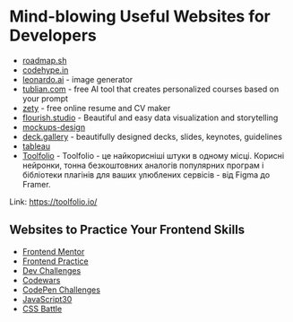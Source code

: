 #  Mind-blowing Useful Websites for Developers

- [roadmap.sh](https://roadmap.sh/)
- [codehype.in](https://codehype.in/)
- [leonardo.ai](https://leonardo.ai/) - image generator
- [tublian.com](https://www.tublian.com/) - free AI tool that creates personalized courses based on your prompt
- [zety](https://zety.com/) - free online resume and CV maker
- [flourish.studio](https://flourish.studio/) - Beautiful and easy data visualization and storytelling
- [mockups-design](https://mockups-design.com/)
- [deck.gallery](https://www.deck.gallery/) - beautifully designed decks, slides, keynotes, guidelines
- [tableau](https://www.tableau.com/) 
- [Toolfolio](https://toolfolio.io/) - Toolfolio - це найкорисніші штуки в одному місці. Корисні нейронки, тонна безкоштовних аналогів популярних програм і бібліотеки плагінів для ваших улюблених сервісів - від Figma до Framer.

Link: https://toolfolio.io/
## Websites to Practice Your Frontend Skills

- [Frontend Mentor](https://www.frontendmentor.io/)
- [Frontend Practice](https://www.frontendpractice.com/)
- [Dev Challenges](https://devchallenges.io/)
- [Codewars](https://www.codewars.com/)
- [CodePen Challenges](https://codepen.io/challenges)
- [JavaScript30](https://javascript30.com/)
- [CSS Battle](https://cssbattle.dev/)


